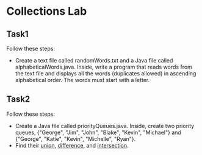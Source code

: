 # Collections Lab

## Task1 

Follow these steps:

* Create a text file called randomWords.txt and a Java file called alphabeticalWords.java. Inside, write a program that reads words from the text file and displays all the words (duplicates allowed) in ascending alphabetical order. The words must start with a letter.

## Task2

Follow these steps:
* Create a Java file called priorityQueues.java. Inside, create two priority queues, {"George", "Jim", "John", "Blake", "Kevin", "Michael"} and {"George", "Katie", "Kevin", "Michelle", "Ryan"}.
* Find their [union](https://en.wikipedia.org/wiki/Union_(set_theory)), [difference](https://en.wikipedia.org/wiki/Complement_(set_theory)), and [intersection](https://en.wikipedia.org/wiki/Intersection_(set_theory)).